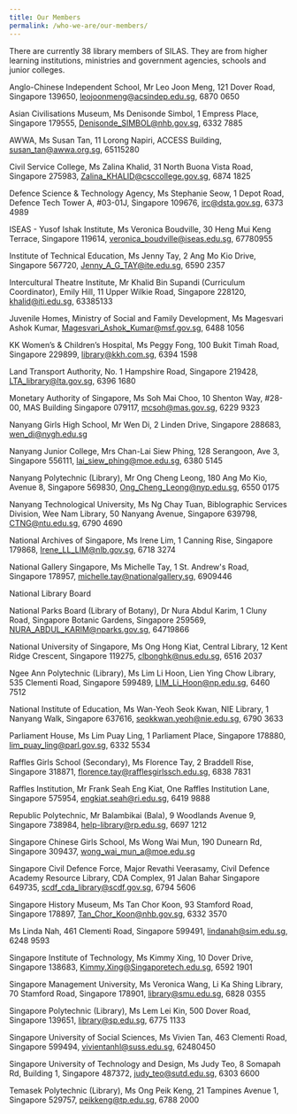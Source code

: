 ```yaml
---
title: Our Members
permalink: /who-we-are/our-members/
---
```

There are currently 38 library members of SILAS. They are from higher learning institutions, ministries and government agencies, schools and junior colleges.



Anglo-Chinese Independent School, Mr Leo Joon Meng,
121 Dover Road, Singapore 139650, leojoonmeng@acsindep.edu.sg, 6870 0650

Asian Civilisations Museum, Ms Denisonde Simbol, 1 Empress Place, Singapore 179555, Denisonde_SIMBOL@nhb.gov.sg, 6332 7885

AWWA, Ms Susan Tan, 11 Lorong Napiri, ACCESS Building, susan_tan@awwa.org.sg, 65115280

Civil Service College, Ms Zalina Khalid, 31 North Buona Vista Road, Singapore 275983, Zalina_KHALID@csccollege.gov.sg, 6874 1825

Defence Science & Technology Agency, Ms Stephanie Seow, 1 Depot Road, Defence Tech Tower A, #03-01J, Singapore 109676, irc@dsta.gov.sg, 6373 4989

ISEAS - Yusof Ishak Institute, Ms Veronica Boudville, 30 Heng Mui Keng Terrace, Singapore 119614, veronica_boudville@iseas.edu.sg, 67780955

Institute of Technical Education, Ms Jenny Tay, 2 Ang Mo Kio Drive, Singapore 567720, Jenny_A_G_TAY@ite.edu.sg, 6590 2357

Intercultural Theatre Institute, Mr Khalid Bin Supandi (Curriculum Coordinator), Emily Hill, 11 Upper Wilkie Road, Singapore 228120, khalid@iti.edu.sg, 63385133

Juvenile Homes, Ministry of Social and Family Development, Ms Magesvari Ashok Kumar, Magesvari_Ashok_Kumar@msf.gov.sg, 6488 1056

KK Women’s & Children’s Hospital, Ms Peggy Fong, 100 Bukit Timah Road, Singapore 229899, library@kkh.com.sg, 6394 1598

Land Transport Authority, No. 1 Hampshire Road, Singapore 219428, LTA_library@lta.gov.sg, 6396 1680

Monetary Authority of Singapore, Ms Soh Mai Choo, 10 Shenton Way, #28-00, MAS Building Singapore 079117, mcsoh@mas.gov.sg, 6229 9323

Nanyang Girls High School, Mr Wen Di, 2 Linden Drive, Singapore 288683, wen_di@nygh.edu.sg

Nanyang Junior College, Mrs Chan-Lai Siew Phing, 128 Serangoon, Ave 3, Singapore 556111, lai_siew_phing@moe.edu.sg, 6380 5145

Nanyang Polytechnic (Library), Mr Ong Cheng Leong, 180 Ang Mo Kio, Avenue 8, Singapore 569830, Ong_Cheng_Leong@nyp.edu.sg, 6550 0175

Nanyang Technological University, Ms Ng Chay Tuan, Biblographic Services Division, Wee Nam Library, 50 Nanyang Avenue, Singapore 639798, CTNG@ntu.edu.sg, 6790 4690

National Archives of Singapore, Ms Irene Lim, 1 Canning Rise, Singapore 179868, Irene_LL_LIM@nlb.gov.sg, 6718 3274

National Gallery Singapore, Ms Michelle Tay, 1 St. Andrew's Road, Singapore 178957, michelle.tay@nationalgallery.sg, 6909446


National Library Board


National Parks Board (Library of Botany), Dr Nura Abdul Karim, 1 Cluny Road, Singapore Botanic Gardens, Singapore 259569, NURA_ABDUL_KARIM@nparks.gov.sg, 64719866

National University of Singapore, Ms Ong Hong Kiat, Central Library, 12 Kent Ridge Crescent, Singapore 119275, clbonghk@nus.edu.sg, 6516 2037

Ngee Ann Polytechnic (Library), Ms Lim Li Hoon, Lien Ying Chow Library, 535 Clementi Road, Singapore 599489, LIM_Li_Hoon@np.edu.sg, 6460 7512

National Institute of Education, Ms Wan-Yeoh Seok Kwan, NIE Library, 1 Nanyang Walk, Singapore 637616, seokkwan.yeoh@nie.edu.sg, 6790 3633 

Parliament House, Ms Lim Puay Ling, 1 Parliament Place, Singapore 178880, lim_puay_ling@parl.gov.sg, 6332 5534

Raffles Girls School (Secondary), Ms Florence Tay, 2 Braddell Rise, Singapore 318871, florence.tay@rafflesgirlssch.edu.sg, 6838 7831

Raffles Institution, Mr Frank Seah Eng Kiat, One Raffles Institution Lane, Singapore 575954, engkiat.seah@ri.edu.sg, 6419 9888

Republic Polytechnic, Mr Balambikai (Bala), 9 Woodlands Avenue 9, Singapore 738984, help-library@rp.edu.sg, 6697 1212

Singapore Chinese Girls School, Ms Wong Wai Mun, 190 Dunearn Rd, Singapore 309437, wong_wai_mun_a@moe.edu.sg

Singapore Civil Defence Force, Major Revathi Veerasamy, Civil Defence Academy Resource Library, CDA Complex, 91 Jalan Bahar Singapore 649735, scdf_cda_library@scdf.gov.sg, 6794 5606

Singapore History Museum, Ms Tan Chor Koon, 93 Stamford Road, Singapore 178897, Tan_Chor_Koon@nhb.gov.sg, 6332 3570

Ms Linda Nah, 461 Clementi Road, Singapore 599491, lindanah@sim.edu.sg, 6248 9593

Singapore Institute of Technology, Ms Kimmy Xing, 10 Dover Drive, Singapore 138683, Kimmy.Xing@Singaporetech.edu.sg, 6592 1901

Singapore Management University, Ms Veronica Wang, Li Ka Shing Library, 70 Stamford Road, Singapore 178901, library@smu.edu.sg, 6828 0355

Singapore Polytechnic (Library), Ms Lem Lei Kin, 500 Dover Road, Singapore 139651, library@sp.edu.sg, 6775 1133

Singapore University of Social Sciences, Ms Vivien Tan, 463 Clementi Road, Singapore 599494, vivientanhl@suss.edu.sg, 62480450
 
Singapore University of Technology and Design, Ms Judy Teo, 8 Somapah Rd, Building 1, Singapore 487372, judy_teo@sutd.edu.sg, 6303 6600

Temasek Polytechnic (Library), Ms Ong Peik Keng, 21 Tampines Avenue 1, Singapore 529757, peikkeng@tp.edu.sg, 6788 2000